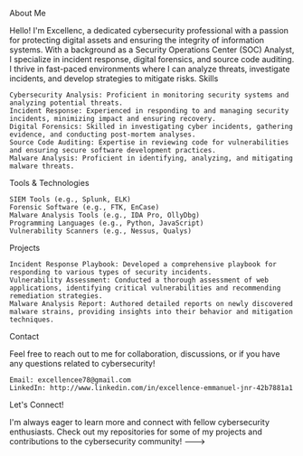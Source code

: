 About Me

Hello! I'm Excellenc, a dedicated cybersecurity professional with a passion for protecting digital assets and ensuring the integrity of information systems. With a background as a 
Security Operations Center (SOC) Analyst, I specialize in incident response, digital forensics, and source code auditing. I thrive in fast-paced environments where I can analyze threats, investigate incidents, and develop strategies to mitigate risks.
Skills

    Cybersecurity Analysis: Proficient in monitoring security systems and analyzing potential threats.
    Incident Response: Experienced in responding to and managing security incidents, minimizing impact and ensuring recovery.
    Digital Forensics: Skilled in investigating cyber incidents, gathering evidence, and conducting post-mortem analyses.
    Source Code Auditing: Expertise in reviewing code for vulnerabilities and ensuring secure software development practices.
    Malware Analysis: Proficient in identifying, analyzing, and mitigating malware threats.

Tools & Technologies

    SIEM Tools (e.g., Splunk, ELK)
    Forensic Software (e.g., FTK, EnCase)
    Malware Analysis Tools (e.g., IDA Pro, OllyDbg)
    Programming Languages (e.g., Python, JavaScript)
    Vulnerability Scanners (e.g., Nessus, Qualys)

Projects

    Incident Response Playbook: Developed a comprehensive playbook for responding to various types of security incidents.
    Vulnerability Assessment: Conducted a thorough assessment of web applications, identifying critical vulnerabilities and recommending remediation strategies.
    Malware Analysis Report: Authored detailed reports on newly discovered malware strains, providing insights into their behavior and mitigation techniques.

Contact

Feel free to reach out to me for collaboration, discussions, or if you have any questions related to cybersecurity!

    Email: excellencee78@gmail.com
    LinkedIn: http://www.linkedin.com/in/excellence-emmanuel-jnr-42b7881a1
  

Let's Connect!

I'm always eager to learn more and connect with fellow cybersecurity enthusiasts. Check out my repositories for some of my projects and contributions to the cybersecurity community!
--->
